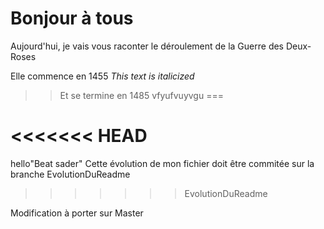 


Bonjour à tous
===
Aujourd'hui, je vais vous raconter le déroulement de la Guerre des Deux-Roses 

Elle commence en 1455 *This text is italicized*

>>Et se termine en 1485
vfyufvuyvgu
===

<<<<<<< HEAD
=======
hello"Beat sader"
Cette évolution de mon fichier doit être commitée sur la branche EvolutionDuReadme
>>>>>>> EvolutionDuReadme


Modification à porter sur Master